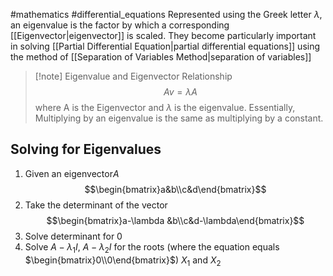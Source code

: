 #mathematics #differential_equations 
Represented using the Greek letter $\lambda$, an eigenvalue is the factor by which a corresponding [[Eigenvector|eigenvector]] is scaled. They become particularly important in solving [[Partial Differential Equation|partial differential equations]] using the method of [[Separation of Variables Method|separation of variables]]

>[!note] Eigenvalue and Eigenvector Relationship
>$$Av=\lambda A$$ where A is the Eigenvector and $\lambda$ is the eigenvalue. Essentially, Multiplying by an eigenvalue is the same as multiplying by a constant.

## Solving for Eigenvalues
1. Given an eigenvector$A$ $$\begin{bmatrix}a&b\\c&d\end{bmatrix}$$
2. Take the determinant of the vector $$\begin{bmatrix}a-\lambda &b\\c&d-\lambda\end{bmatrix}$$
4. Solve determinant for 0
5. Solve $A-\lambda_1 I$, $A-\lambda_{2}I$ for the roots (where the equation equals $\begin{bmatrix}0\\0\end{bmatrix}$) $X_{1}\text{ and }X_{2}$